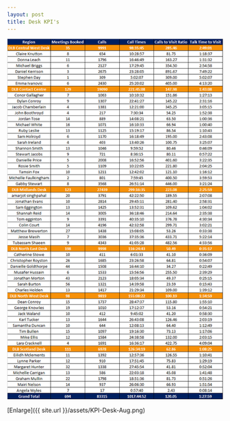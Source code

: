 ```yaml
---
layout: post
title: Desk KPI's
---
```



![My helpful screenshot](/assets/KPI-Desk-Aug.png)

[Enlarge]({{ site.url }}/assets/KPI-Desk-Aug.png)
